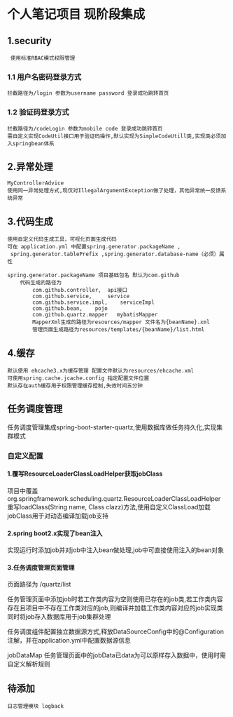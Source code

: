 # 个人笔记项目 现阶段集成 
## 1.security
     使用标准RBAC模式权限管理
### 1.1 用户名密码登录方式
    拦截路径为/login 参数为username password 登录成功跳转首页
### 1.2 验证码登录方式
    拦截路径为/codeLogin 参数为mobile code 登录成功跳转首页
    需自定义实现CodeUtil接口用于验证码操作,默认实现为SimpleCodeUtill类,实现类必须加入springbean体系

## 2.异常处理 
    MyControllerAdvice
    使用同一异常处理方式,现仅对IllegalArgumentException做了处理，其他异常统一反馈系统异常
##  3.代码生成
    使用自定义代码生成工具，可视化页面生成代码
    可在 application.yml 中配置spring.generator.packageName ,
     spring.generator.tablePrefix ,spring.generator.database-name（必须）属性

    spring.generator.packageName 项目基础包名 默认为com.github
        代码生成的路径为    
            com.github.controller,  api接口
            com.github.service,     service
            com.github.service.impl,    serviceImpl
            com.github.bean,    pojo
            com.github.quartz.mapper   mybatisMapper
            MapperXml生成的路径为resources/mapper 文件名为{beanName}.xml
            管理页面生成路径为resources/templates/{beanName}/list.html
## 4.缓存
    默认使用 ehcache3.x为缓存管理 配置文件默认为resources/ehcache.xml
    可使用spring.cache.jcache.config 指定配置文件位置
    默认存在auth缓存用于权限管理缓存控制,失效时间五分钟
## 任务调度管理
任务调度管理集成spring-boot-starter-quartz,使用数据库做任务持久化,实现集群模式
### 自定义配置
#### 1.覆写ResourceLoaderClassLoadHelper获取jobClass
项目中覆盖org.springframework.scheduling.quartz.ResourceLoaderClassLoadHelper 重写loadClass(String name, Class<T> clazz)方法,使用自定义ClassLoad加载jobClass用于对动态编译加载job支持

#### 2.spring boot2.x实现了bean注入
   实现运行时添加job并对job中注入bean做处理,job中可直接使用注入的bean对象
#### 3.任务调度管理页面管理
页面路径为 /quartz/list 

任务管理页面中添加job时若工作类内容为空则使用已存在的job类,若工作类内容存在且项目中不存在工作类对应的job,则编译并加载工作类内容对应的job实现类同时将job存入数据库用于job集群处理

任务调度组件配置独立数据源方式,释放DataSourceConfig中的@Configuration注解，并在application.yml中配置数据源信息

jobDataMap 任务管理页面中的jobData已data为可以原样存入数据中，使用时需自定义解析规则

## 待添加
    日志管理模块 logback